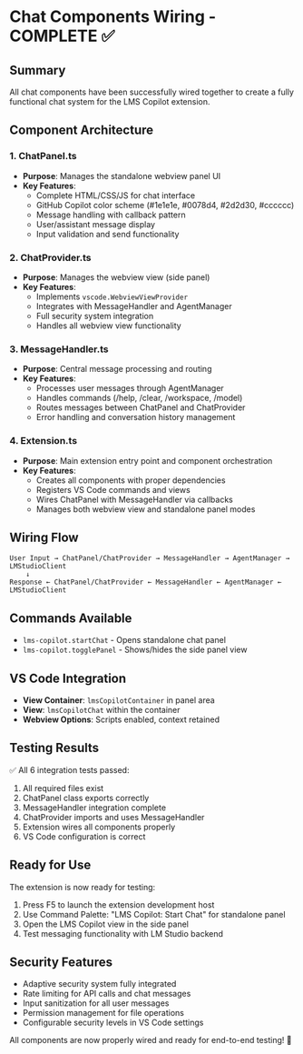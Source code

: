 # Chat Components Wiring - COMPLETE ✅

## Summary
All chat components have been successfully wired together to create a fully functional chat system for the LMS Copilot extension.

## Component Architecture

### 1. ChatPanel.ts
- **Purpose**: Manages the standalone webview panel UI
- **Key Features**:
  - Complete HTML/CSS/JS for chat interface
  - GitHub Copilot color scheme (#1e1e1e, #0078d4, #2d2d30, #cccccc)
  - Message handling with callback pattern
  - User/assistant message display
  - Input validation and send functionality

### 2. ChatProvider.ts  
- **Purpose**: Manages the webview view (side panel)
- **Key Features**:
  - Implements `vscode.WebviewViewProvider`
  - Integrates with MessageHandler and AgentManager
  - Full security system integration
  - Handles all webview view functionality

### 3. MessageHandler.ts
- **Purpose**: Central message processing and routing
- **Key Features**:
  - Processes user messages through AgentManager
  - Handles commands (/help, /clear, /workspace, /model)
  - Routes messages between ChatPanel and ChatProvider
  - Error handling and conversation history management

### 4. Extension.ts
- **Purpose**: Main extension entry point and component orchestration
- **Key Features**:
  - Creates all components with proper dependencies
  - Registers VS Code commands and views
  - Wires ChatPanel with MessageHandler via callbacks
  - Manages both webview view and standalone panel modes

## Wiring Flow

```
User Input → ChatPanel/ChatProvider → MessageHandler → AgentManager → LMStudioClient
    ↓
Response ← ChatPanel/ChatProvider ← MessageHandler ← AgentManager ← LMStudioClient
```

## Commands Available
- `lms-copilot.startChat` - Opens standalone chat panel
- `lms-copilot.togglePanel` - Shows/hides the side panel view

## VS Code Integration
- **View Container**: `lmsCopilotContainer` in panel area
- **View**: `lmsCopilotChat` within the container
- **Webview Options**: Scripts enabled, context retained

## Testing Results
✅ All 6 integration tests passed:
1. All required files exist
2. ChatPanel class exports correctly  
3. MessageHandler integration complete
4. ChatProvider imports and uses MessageHandler
5. Extension wires all components properly
6. VS Code configuration is correct

## Ready for Use
The extension is now ready for testing:
1. Press F5 to launch the extension development host
2. Use Command Palette: "LMS Copilot: Start Chat" for standalone panel
3. Open the LMS Copilot view in the side panel
4. Test messaging functionality with LM Studio backend

## Security Features
- Adaptive security system fully integrated
- Rate limiting for API calls and chat messages  
- Input sanitization for all user messages
- Permission management for file operations
- Configurable security levels in VS Code settings

All components are now properly wired and ready for end-to-end testing! 🎉

